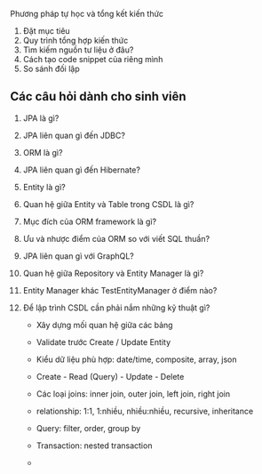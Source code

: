 Phương pháp tự học và tổng kết kiến thức

1. Đặt mục tiêu
2. Quy trình tổng hợp kiến thức
3. Tìm kiếm nguồn tư liệu ở đâu?
4. Cách tạo code snippet của riêng mình
5. So sánh đối lập

## Các câu hỏi dành cho sinh viên
1. JPA là gì?
2. JPA liên quan gì đến JDBC?
3. ORM là gì?
4. JPA liên quan gì đến Hibernate?
5. Entity là gì?
6. Quan hệ giữa Entity và Table trong CSDL là gì?
7. Mục đích của ORM framework là gì?
8. Ưu và nhược điểm của ORM so với viết SQL thuần?
9. JPA liên quan gì với GraphQL?
10. Quan hệ giữa Repository và Entity Manager là gì?
11. Entity Manager khác TestEntityManager ở điểm nào?

12. Để lập trình CSDL cần phải nắm những kỹ thuật gì?
	- Xây dựng mối quan hệ giữa các bảng
	- Validate trước Create / Update Entity
	- Kiểu dữ liệu phù hợp: date/time, composite, array, json
	- Create - Read (Query) - Update - Delete
	- Các loại joins: inner join, outer join, left join, right join
	- relationship: 1:1, 1:nhiều, nhiều:nhiều, recursive, inheritance
	- Query: filter, order, group by
	- Transaction: nested transaction

	- 